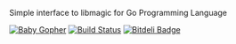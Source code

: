 Simple interface to libmagic for Go Programming Language

[![Baby Gopher](https://raw2.github.com/drnic/babygopher-site/gh-pages/images/babygopher-badge.png)](http://www.babygopher.org)
[![Build Status](https://travis-ci.org/kwilczynski/go-magic.png?branch=master)](https://travis-ci.org/kwilczynski/go-magic)
[![Bitdeli Badge](https://d2weczhvl823v0.cloudfront.net/kwilczynski/go-magic/trend.png)](https://bitdeli.com/free)

